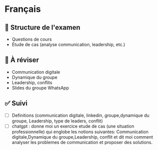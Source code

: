 # Français

## 🧪 Structure de l'examen
- Questions de cours
- Étude de cas (analyse communication, leadership, etc.)

## 📌 À réviser
- Communication digitale
- Dynamique du groupe
- Leadership, conflits
- Slides du groupe WhatsApp


## ✅ Suivi
- [ ] Definitions (communication digitale, linkedin, groupe,dynamique du groupe, Leadership, type de leaders, conflit)
- [ ] chatgpt : donne moi un exercice etude de cas (une situation professionnelle) qui englobe les notions suivantes:
Communication digitale,Dynamique du groupe,Leadership, conflit et dit moi comment analyser les problemes de communication et proposer des solutions.